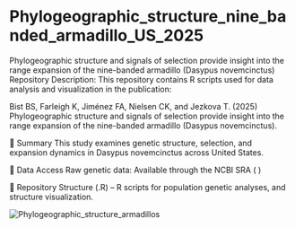 # Phylogeographic_structure_nine_banded_armadillo_US_2025
Phylogeographic structure and signals of selection provide insight into the range expansion of the nine-banded armadillo (Dasypus novemcinctus) 
Repository Description:
This repository contains R scripts used for data analysis and visualization in the publication:

Bist BS, Farleigh K, Jiménez FA, Nielsen CK, and Jezkova T. (2025)
Phylogeographic structure and signals of selection provide insight into the range expansion of the nine-banded armadillo (Dasypus novemcinctus). 

📌 Summary 
This study examines genetic structure, selection, and expansion dynamics in Dasypus novemcinctus across United States.

🔗 Data Access
Raw genetic data: Available through the NCBI SRA (     )

📁 Repository Structure
(.R) – R scripts for population genetic analyses, and structure visualization.


![Phylogeographic_structure_armadillos](https://github.com/user-attachments/assets/754059c6-2955-4de0-8b58-06039a1a093e)



